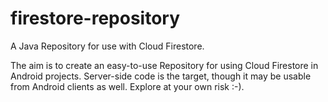 # firestore-repository

A Java Repository for use with Cloud Firestore.

The aim is to create an easy-to-use Repository for using Cloud Firestore in Android projects.
Server-side code is the target, though it may be usable from Android clients as well. Explore
at your own risk :-).
